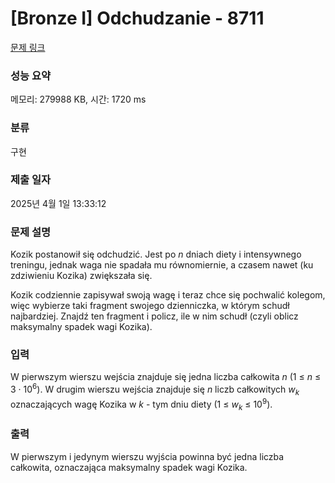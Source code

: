 # [Bronze I] Odchudzanie - 8711 

[문제 링크](https://www.acmicpc.net/problem/8711) 

### 성능 요약

메모리: 279988 KB, 시간: 1720 ms

### 분류

구현

### 제출 일자

2025년 4월 1일 13:33:12

### 문제 설명

<p>Kozik postanowił się odchudzić. Jest po <em>n</em> dniach diety i intensywnego treningu, jednak waga nie spadała mu równomiernie, a czasem nawet (ku zdziwieniu Kozika) zwiększała się.</p>

<p>Kozik codziennie zapisywał swoją wagę i teraz chce się pochwalić kolegom, więc wybierze taki fragment swojego dzienniczka, w którym schudł najbardziej. Znajdź ten fragment i policz, ile w nim schudł (czyli oblicz maksymalny spadek wagi Kozika).</p>

### 입력 

 <p>W pierwszym wierszu wejścia znajduje się jedna liczba całkowita <em>n</em> (1 ≤ <em>n</em> ≤ 3 · 10<sup>6</sup>). W drugim wierszu wejścia znajduje się <em>n</em> liczb całkowitych <em>w<sub>k</sub></em> oznaczających wagę Kozika w <em>k</em> - tym dniu diety (1 ≤ <em>w<sub>k</sub></em> ≤ 10<sup>9</sup>).</p>

### 출력 

 <p>W pierwszym i jedynym wierszu wyjścia powinna być jedna liczba całkowita, oznaczająca maksymalny spadek wagi Kozika.</p>

